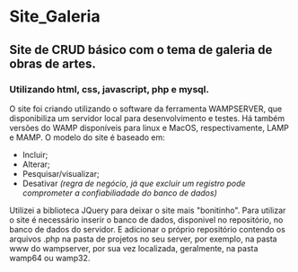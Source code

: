 # Site_Galeria
## Site de CRUD básico com o tema de galeria de obras de artes.
### Utilizando html, css, javascript, php e mysql.

O site foi criando utilizando o software da ferramenta WAMPSERVER, que disponibiliza um servidor local para desenvolvimento e testes.
Há também versões do WAMP disponíveis para linux e MacOS, respectivamente, LAMP e MAMP.
O modelo do site é baseado em:
* Incluir;
* Alterar;
* Pesquisar/visualizar;
* Desativar *(regra de negócio, já que excluir um registro pode comprometer a confiabiliadade do banco de dados)*

Utilizei a biblioteca JQuery para deixar o site mais "bonitinho".
Para utilizar o site é necessário inserir o banco de dados, disponivel no repositório, no banco de dados do servidor. E adicionar o próprio repositório contendo os arquivos .php na pasta de projetos no seu server, por exemplo, na pasta www do wampserver, por sua vez localizada, geralmente, na pasta wamp64 ou wamp32.
